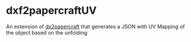 # dxf2papercraftUV
An extension of [dx2papercraft](http://dxf2papercraft.sourceforge.net/) that generates a JSON with UV Mapping of the object based on the unfolding
